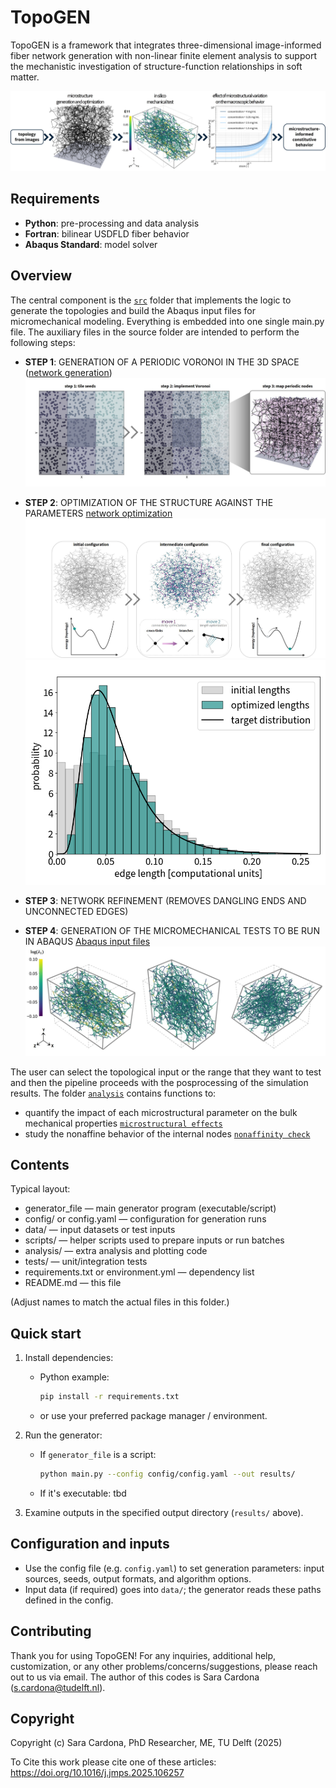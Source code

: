 # TopoGEN
TopoGEN is a framework that integrates three-dimensional image-informed fiber network generation with non-linear finite element analysis to support the mechanistic investigation of structure-function relationships in soft matter. 

![Abstract](figures/abstract.jpg)

## Requirements
- **Python**: pre-processing and data analysis
- **Fortran**: bilinear USDFLD fiber behavior
- **Abaqus Standard**: model solver

## Overview
The central component is the [`src`](./src) folder that implements the logic to generate the topologies and build the Abaqus input files for micromechanical modeling. Everything is embedded into one single main.py file. The auxiliary files in the source folder are intended to perform the following steps:

- **STEP 1**: GENERATION OF A PERIODIC VORONOI IN THE 3D SPACE ([network generation](src/create_periodic_network.py))
![Abstract](figures/periodicity.jpg)

- **STEP 2**: OPTIMIZATION OF THE STRUCTURE AGAINST THE PARAMETERS  [network optimization](src/optimize_periodic_network.py)
![Abstract](figures/optimization.jpg)
![Abstract](figures/length_optimization.png)

- **STEP 3**: NETWORK REFINEMENT (REMOVES DANGLING ENDS AND UNCONNECTED EDGES)
- **STEP 4**: GENERATION OF THE MICROMECHANICAL TESTS TO BE RUN IN ABAQUS [Abaqus input files](src/write_abaqus_input_file.py)
![Abstract](figures/loading.jpg)


The user can select the topological input or the range that they want to test and then the pipeline proceeds with the posprocessing of the simulation results. The folder [`analysis`](./analysis) contains functions to:
- quantify the impact of each microstructural parameter on the bulk mechanical properties [`microstructural effects`](./analysis/microstructural_effects/)
- study the nonaffine behavior of the internal nodes [`nonaffinity check`](./analysis/nonaffinity_check/)

## Contents
Typical layout:
- generator_file — main generator program (executable/script)
- config/ or config.yaml — configuration for generation runs
- data/ — input datasets or test inputs
- scripts/ — helper scripts used to prepare inputs or run batches
- analysis/ — extra analysis and plotting code
- tests/ — unit/integration tests
- requirements.txt or environment.yml — dependency list
- README.md — this file

(Adjust names to match the actual files in this folder.)

## Quick start
1. Install dependencies:
    - Python example:
      ```bash
      pip install -r requirements.txt
      ```
    - or use your preferred package manager / environment.

2. Run the generator:
    - If `generator_file` is a script:
      ```bash
      python main.py --config config/config.yaml --out results/
      ```
    - If it's executable:
    tbd

3. Examine outputs in the specified output directory (`results/` above).

## Configuration and inputs
- Use the config file (e.g. `config.yaml`) to set generation parameters: input sources, seeds, output formats, and algorithm options.
- Input data (if required) goes into `data/`; the generator reads these paths defined in the config.

## Contributing
Thank you for using TopoGEN! For any inquiries, additional help, customization, or any other problems/concerns/suggestions, please reach out to us via email. The author of this codes is Sara Cardona (s.cardona@tudelft.nl).

## Copyright
Copyright (c) Sara Cardona, PhD Researcher, ME, TU Delft (2025)

To Cite this work please cite one of these articles:
https://doi.org/10.1016/j.jmps.2025.106257
